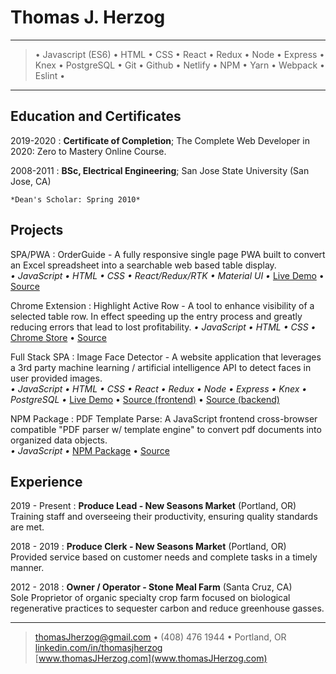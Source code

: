 Thomas J. Herzog
============

---

> • Javascript (ES6) • HTML • CSS • React • Redux • Node • Express •
Knex • PostgreSQL • Git • Github • Netlify • NPM • Yarn • Webpack • Eslint •

---


Education and Certificates
---------
2019-2020
:   **Certificate of Completion**; The Complete Web Developer in 2020: Zero to Mastery Online Course.

2008-2011
:   **BSc, Electrical Engineering**; San Jose State University (San Jose, CA)

    *Dean's Scholar: Spring 2010*

Projects
--------------------
SPA/PWA
:   OrderGuide - A fully responsive single page PWA built to convert an Excel spreadsheet into a searchable web based table display.\
*• JavaScript • HTML • CSS • React/Redux/RTK • Material UI •* [Live Demo](https://orderguide.netlify.app/) • [Source](https://github.com/tomrule007/orderguide)

Chrome Extension
:   Highlight Active Row - A tool to enhance visibility of a selected table row. In effect
speeding up the entry process and greatly reducing errors that lead to lost
profitability.
*• JavaScript • HTML • CSS •* [Chrome Store](https://chrome.google.com/webstore/detail/highlight-active-row/dcbeiccbdljdceifakkgndpemfaoeaip) • [Source](github.com/tomrule007/Highlight-Active-Row)

Full Stack SPA
:    Image Face Detector - A website application that leverages a 3rd party machine learning / artificial intelligence API to detect faces in user provided images.\
*• JavaScript • HTML • CSS • React • Redux • Node • Express • Knex • PostgreSQL •* [Live Demo](face-boxer-frontend.herokuapp.com/) • [Source (frontend)](github.com/tomrule007/face-boxer) • [Source (backend)](github.com/tomrule007/facerecognitionbrain)

NPM Package
:   PDF Template Parse: A JavaScript frontend cross-browser compatible "PDF parser w/ template engine" to convert pdf documents into organized data objects.\
*• JavaScript •* [NPM Package](https://www.npmjs.com/package/pdf-template-parse) • [Source](https://github.com/tomrule007/pdf-template-parse)


Experience
----------

2019 - Present
:    **Produce Lead - New Seasons Market** (Portland, OR)\
Training staff and overseeing their productivity, ensuring quality standards are met.

2018 - 2019
:    **Produce Clerk - New Seasons Market** (Portland, OR)\
Provided service based on customer needs and complete tasks in a timely manner.

2012 - 2018
:    **Owner / Operator - Stone Meal Farm** (Santa Cruz, CA)\
Sole Proprietor of organic specialty crop farm focused on biological regenerative practices to sequester carbon and reduce greenhouse gasses.

----

> <thomasJherzog@gmail.com> • (408) 476 1944 • Portland, OR\
> [linkedin.com/in/thomasjherzog](linkedin.com/in/thomasjherzog)\
> [www.thomasJHerzog.com](www.thomasJHerzog.com)

